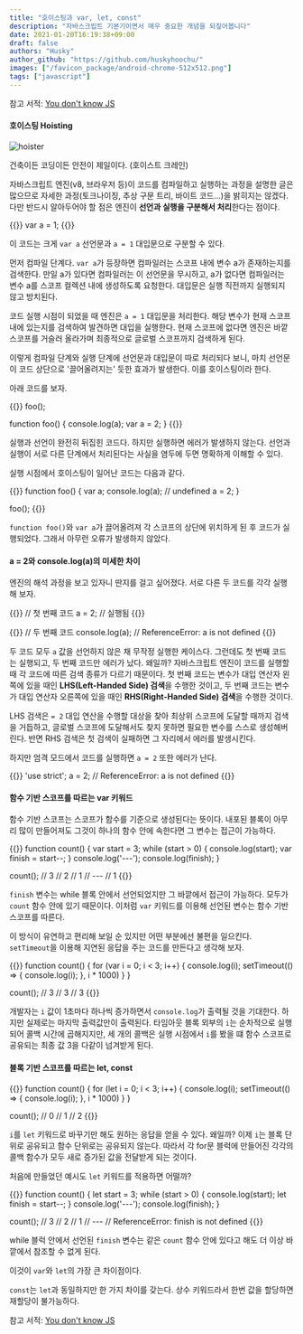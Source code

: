 ```yaml
---
title: "호이스팅과 var, let, const"
description: "자바스크립트 기본기이면서 매우 중요한 개념을 되짚어봅니다"
date: 2021-01-20T16:19:38+09:00
draft: false
authors: "Husky"
author_github: "https://github.com/huskyhoochu/"
images: ["/favicon_package/android-chrome-512x512.png"]
tags: ["javascript"]
---
```


참고 서적: [You don't know JS](http://aladin.kr/p/3oD3m)

#### 호이스팅 Hoisting

![hoister](/hoisting-var-let-const/hoist.jpg)
<p class="caption">건축이든 코딩이든 안전이 제일이다. (호이스트 크레인)</p>

자바스크립트 엔진(v8, 브라우저 등)이 코드를 컴파일하고 실행하는 과정을 설명한 글은 많으므로 자세한 과정(토크나이징, 추상 구문 트리, 바이트 코드...)을 밝히지는 않겠다. 다만 반드시 알아두어야 할 점은 엔진이 **선언과 실행을 구분해서 처리**한다는 점이다.

{{<highlight javascript>}}
var a = 1;
{{</highlight>}}

이 코드는 크게 `var a` 선언문과 `a = 1` 대입문으로 구분할 수 있다. 

먼저 컴파일 단계다. `var a`가 등장하면 컴파일러는 스코프 내에 변수 a가 존재하는지를 검색한다. 만일 a가 있다면 컴파일러는 이 선언문을 무시하고, a가 없다면 컴파일러는 변수 a를 스코프 컬렉션 내에 생성하도록 요청한다. 대입문은 실행 직전까지 실행되지 않고 방치된다.

코드 실행 시점이 되었을 때 엔진은 `a = 1` 대입문을 처리한다. 해당 변수가 현재 스코프 내에 있는지를 검색하여 발견하면 대입을 실행한다. 현재 스코프에 없다면 엔진은 바깥 스코프를 거슬러 올라가며 최종적으로 글로벌 스코프까지 검색하게 된다.

이렇게 컴파일 단계와 실행 단계에 선언문과 대입문이 따로 처리되다 보니, 마치 선언문이 코드 상단으로 '끌어올려지는' 듯한 효과가 발생한다. 이를 호이스팅이라 한다.

아래 코드를 보자.

{{<highlight javascript>}}
foo();

function foo() {
    console.log(a);
    var a = 2;
}
{{</highlight>}}

실행과 선언이 완전히 뒤집힌 코드다. 하지만 실행하면 에러가 발생하지 않는다. 선언과 실행이 서로 다른 단계에서 처리된다는 사실을 염두에 두면 명확하게 이해할 수 있다.

실행 시점에서 호이스팅이 일어난 코드는 다음과 같다.

{{<highlight javascript>}}
function foo() {
    var a;
    console.log(a); // undefined
    a = 2;
}

foo();
{{</highlight>}}

`function foo()`와 `var a`가 끌어올려져 각 스코프의 상단에 위치하게 된 후 코드가 실행되었다. 그래서 아무런 오류가 발생하지 않았다.

#### a = 2와 console.log(a)의 미세한 차이

엔진의 해석 과정을 보고 있자니 딴지를 걸고 싶어졌다. 서로 다른 두 코드를 각각 실행해 보자.

{{<highlight javascript>}}
// 첫 번째 코드
a = 2; // 실행됨
{{</highlight>}}

{{<highlight javascript>}}
// 두 번째 코드
console.log(a); // ReferenceError: a is not defined
{{</highlight>}}

두 코드 모두 `a` 값을 선언하지 않은 채 무작정 실행한 케이스다. 그런데도 첫 번째 코드는 실행되고, 두 번째 코드만 에러가 났다. 왜일까? 자바스크립트 엔진이 코드를 실행할 때 각 코드에 따른 검색 종류가 다르기 때문이다. 첫 번째 코드는 변수가 대입 연산자 왼쪽에 있을 때인 **LHS(Left-Handed Side) 검색**을 수행한 것이고, 두 번째 코드는 변수가 대입 연산자 오른쪽에 있을 때인 **RHS(Right-Handed Side) 검색**을 수행한 것이다.

LHS 검색은 `= 2` 대입 연산을 수행할 대상을 찾아 최상위 스코프에 도달할 때까지 검색을 거듭하고, 글로벌 스코프에 도달해서도 찾지 못하면 필요한 변수를 스스로 생성해버린다. 반면 RHS 검색은 첫 검색이 실패하면 그 자리에서 에러를 발생시킨다.

하지만 엄격 모드에서 코드를 실행하면 `a = 2` 또한 에러가 난다.

{{<highlight javascript>}}
'use strict';
a = 2; // ReferenceError: a is not defined
{{</highlight>}}


#### 함수 기반 스코프를 따르는 var 키워드

함수 기반 스코프는 스코프가 함수를 기준으로 생성된다는 뜻이다. 내포된 블록이 아무리 많이 만들어져도 그것이 하나의 함수 안에 속한다면 그 변수는 접근이 가능하다.

{{<highlight javascript>}}
function count() {
    var start = 3;
    while (start > 0) {
        console.log(start);
        var finish = start--;
    }
    console.log('---');
    console.log(finish);
}

count();
// 3
// 2
// 1
// ---
// 1
{{</highlight>}}

`finish` 변수는 while 블록 안에서 선언되었지만 그 바깥에서 접근이 가능하다. 모두가 `count` 함수 안에 있기 때문이다. 이처럼 `var` 키워드를 이용해 선언된 변수는 함수 기반 스코프를 따른다.

이 방식이 유연하고 편리해 보일 순 있지만 어떤 부분에선 불편을 일으킨다. `setTimeout`을 이용해 지연된 응답을 주는 코드를 만든다고 생각해 보자.

{{<highlight javascript>}}
function count() {
    for (var i = 0; i < 3; i++) {
        console.log(i);
        setTimeout(() => {
            console.log(i);
        }, i * 1000)
    }
}

count();
// 3
// 3
// 3
{{</highlight>}}

개발자는 `i` 값이 1초마다 하나씩 증가하면서 `console.log`가 출력될 것을 기대한다. 하지만 실제로는 마지막 출력값만이 출력된다. 타임아웃 블록 외부의 `i`는 순차적으로 실행되어 콜백 시간에 곱해지지만, 세 개의 콜백은 실행 시점에서 `i`를 봤을 떄 함수 스코프로 공유되는 최종 값 3을 다같이 넘겨받게 된다.

#### 블록 기반 스코프를 따르는 let, const

{{<highlight javascript>}}
function count() {
    for (let i = 0; i < 3; i++) {
        console.log(i);
        setTimeout(() => {
            console.log(i);
        }, i * 1000)
    }
}

count();
// 0
// 1
// 2
{{</highlight>}}

`i`를 `let` 키워드로 바꾸기만 해도 원하는 응답을 얻을 수 있다. 왜일까? 이제 `i`는 블록 단위로 공유되고 함수 단위로는 공유되지 않는다. 따라서 각 for문 블럭에 만들어진 각각의 콜백 함수가 모두 새로 증가된 값을 전달받게 되는 것이다.

처음에 만들었던 예시도 `let` 키워드를 적용하면 어떨까?

{{<highlight javascript>}}
function count() {
    let start = 3;
    while (start > 0) {
        console.log(start);
        let finish = start--;
    }
    console.log('---');
    console.log(finish);
}

count();
// 3
// 2
// 1
// ---
// ReferenceError: finish is not defined
{{</highlight>}}

while 블럭 안에서 선언된 `finish` 변수는 같은 `count` 함수 안에 있다고 해도 더 이상 바깥에서 참조할 수 없게 된다.

이것이 `var`와 `let`의 가장 큰 차이점이다.

`const`는 `let`과 동일하지만 한 가지 차이를 갖는다. 상수 키워드라서 한번 값을 할당하면 재할당이 불가능하다.



참고 서적: [You don't know JS](http://aladin.kr/p/3oD3m)
